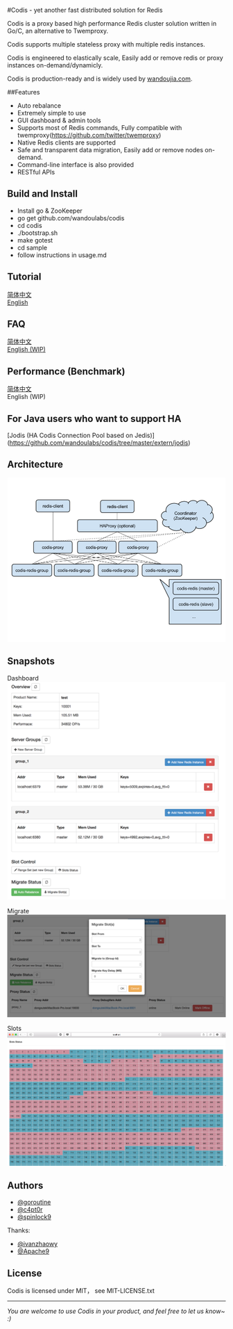 #Codis - yet another fast distributed solution for Redis

Codis is a proxy based high performance Redis cluster solution written in Go/C, an alternative to Twemproxy.

Codis supports multiple stateless proxy with multiple redis instances.

Codis is engineered to elastically scale, Easily add or remove redis or proxy instances on-demand/dynamicly.

Codis is production-ready and is widely used by [wandoujia.com](http://wandoujia.com).

##Features
* Auto rebalance
* Extremely simple to use 
* GUI dashboard & admin tools 
* Supports most of Redis commands, Fully compatible with twemproxy(https://github.com/twitter/twemproxy)
* Native Redis clients are supported
* Safe and transparent data migration, Easily add or remove nodes on-demand.
* Command-line interface is also provided
* RESTful APIs

## Build and Install

* Install go & ZooKeeper
* go get github.com/wandoulabs/codis
* cd codis
* ./bootstrap.sh
* make gotest
* cd sample
* follow instructions in usage.md

## Tutorial

[简体中文](https://github.com/wandoulabs/codis/blob/master/doc/tutorial_zh.md)  
[English](https://github.com/wandoulabs/codis/blob/master/doc/tutorial_en.md)

## FAQ

[简体中文](https://github.com/wandoulabs/codis/blob/master/doc/FAQ_zh.md)  
[English (WIP) ](https://github.com/wandoulabs/codis/blob/master/doc/FAQ_en.md)

## Performance (Benchmark)

[简体中文](https://github.com/wandoulabs/codis/blob/master/doc/benchmark_zh.md)  
English (WIP)

## For Java users who want to support HA

[Jodis \(HA Codis Connection Pool based on Jedis\)] (https://github.com/wandoulabs/codis/tree/master/extern/jodis)

## Architecture

![architecture](doc/pictures/architecture.png)

## Snapshots

Dashboard
![main](doc/pictures/snapshot.png)

Migrate
![migrate](doc/pictures/snapshot_migrate.png)

Slots
![slots](doc/pictures/slots.png)

## Authors

* [@goroutine](https://github.com/ngaut)
* [@c4pt0r](https://github.com/c4pt0r)
* [@spinlock9](https://github.com/spinlock)

Thanks:

* [@ivanzhaowy](https://github.com/ivanzhaowy)
* [@Apache9](https://github.com/apache9)

## License

Codis is licensed under MIT， see MIT-LICENSE.txt

-------------
*You are welcome to use Codis in your product, and feel free to let us know~ :)*
